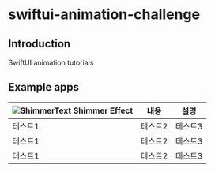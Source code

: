 # swiftui-animation-challenge

## Introduction
SwiftUI animation tutorials

## Example apps
|![ShimmerText](https://user-images.githubusercontent.com/77793412/227191694-6b049313-1052-49fc-88f3-5c6006d553e7.gif) Shimmer Effect|내용|설명|
|---|---|---|
|테스트1|테스트2|테스트3|
|테스트1|테스트2|테스트3|
|테스트1|테스트2|테스트3|








